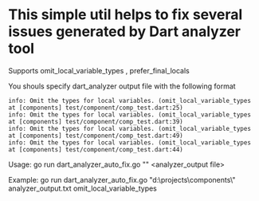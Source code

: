 # This simple util helps to fix several issues generated by Dart analyzer tool

Supports omit_local_variable_types , prefer_final_locals


You shouls specify dart_analyzer output file with the following format 
```
info: Omit the types for local variables. (omit_local_variable_types at [components] test/component/comp_test.dart:25)
info: Omit the types for local variables. (omit_local_variable_types at [components] test/component/comp_test.dart:39)
info: Omit the types for local variables. (omit_local_variable_types at [components] test/component/comp_test.dart:49)
info: Omit the types for local variables. (omit_local_variable_types at [components] test/component/comp_test.dart:44)
```


Usage:
  go run dart_analyzer_auto_fix.go "<root path to project>"  <analyzer_output file>  <name of rule to fix>

Example:
  go run dart_analyzer_auto_fix.go "d:\projects\components\\" analyzer_output.txt   omit_local_variable_types
